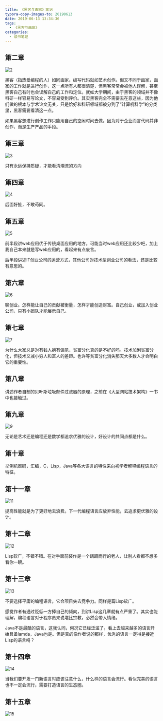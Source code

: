 ```yaml
---
title: 《黑客与画家》笔记
typora-copy-images-to: 20190613
date: 2019-06-13 13:34:36
tags:
  - 《黑客与画家》
categories:
  - 读书笔记
---
```


## 第二章

![2](20190613/2.png)

黑客（指热爱编程的人）如同画家，编写代码就如艺术创作。但又不同于画家，画家的工作就是进行创作，这一点所有人都很清楚，但黑客常常会被他人误解，甚至黑客自己有时也会误解自己的工作和定位。就如大学期间，由于黑客的领域并不像科研一样容易写论文，不容易受到评价。其实黑客完全不需要去在意这些，因为他们做的根本与学术论文无关，只是恰好和科研领域都被分到了“计算机科学”的分类里，黑客需要看清这一点。

如果黑客想进行创作工作只能用自己的空闲时间去做，因为对于企业而言代码并非创作，而是生产产品的手段。

## 第三章

![3](20190613/3.png)

只有永远保持质疑，才能看清潮流的方向

## 第四章

![4](20190613/4.png)

后面好扯，不敢苟同。

## 第五章

![5](20190613/5.png)

前半段讲web应用优于传统桌面应用的地方。可能当时web应用还比较少吧，加上我自己本来就是写web应用的，看起来有点废言。

后半段讲述IT创业公司的运营方式，其他公司对技术型创业公司的看法，还是比较有意思的。

## 第六章

![6](20190613/6.png)

聊创业。怎样能让自己的贡献被衡量，怎样才能创造财富。自己创业，或加入创业公司，只有小团队才能展示自己。

## 第七章

![7](20190613/7.png)

为什么大家总是对有钱人抱有偏见，贫富分化真的是不好的吗。技术加剧贫富分化，但技术又减小穷人和富人的差距。也许等贫富分化消失那天大多数人才会明白它的重要性。

## 第八章

讲述作者自制的贝叶斯垃圾邮件过滤器的原理，之前在《大型网站技术架构》一书中也接触过。

## 第九章

![9](20190613/9.png)

无论是艺术还是编程还是数学都追求优雅的设计，好设计的共同点都是什么。

## 第十章

举例机器码，汇编，C，Lisp，Java等各大语言的特性来向初学者解释编程语言的特征。

## 第十一章

![11](20190613/11.png)

提高性能就是为了更好地去浪费。下一代编程语言应放弃性能，去追求更优雅的设计。

## 第十二章

![12](20190613/12.png)

Lisp软广，不错不错。在对手面前装作是一个蹒跚而行的老人，让别人看都不想多看你一眼。

## 第十三章

![13](20190613/13.png)

不要选择平庸的编程语言，它会项目失去竞争力。同样是篇Lisp软广。

感觉作者有通过贬低一方捧自己的倾向，到讲Lisp这几章就有点严重了。其实也能理解，编程语言对于程序员来说堪比宗教，必然会带入情绪。

Java不是最酷的语言，这我认同，何况它已经泛滥了。看上去越来越多的语言开始具备lamda，Java也是。但是真的像作者说的那样，优秀的语言一定得是接近Lisp的语言吗？

## 第十四章

![14](20190613/14.png)

当我们要开发一门新语言时应该注意什么，什么样的语言会流行。看似完美的语言也不一定会流行，需要打造语言的生态圈。

## 第十五章

![15](20190613/15.png)

